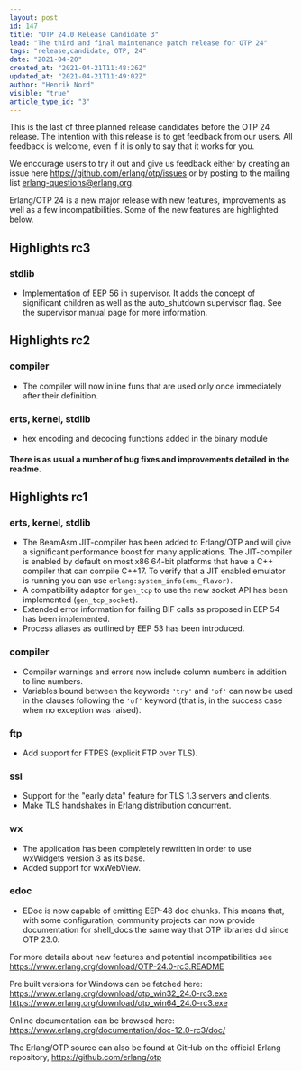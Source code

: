 ```yaml
---
layout: post
id: 147
title: "OTP 24.0 Release Candidate 3"
lead: "The third and final maintenance patch release for OTP 24"
tags: "release,candidate, OTP, 24"
date: "2021-04-20"
created_at: "2021-04-21T11:48:26Z"
updated_at: "2021-04-21T11:49:02Z"
author: "Henrik Nord"
visible: "true"
article_type_id: "3"
---
```


This is the last of three planned release candidates before the OTP 24 release.
 The intention with this release is to get feedback from our users. All feedback is welcome, even if it is only to say that it works for you.

We encourage users to try it out and give us feedback either by creating an issue here <https://github.com/erlang/otp/issues>
 or by posting to the mailing list [erlang-questions@erlang.org](mailto:erlang-questions@erlang.org).

Erlang/OTP 24 is a new major release with new features, improvements as well as a few incompatibilities. Some of the new
 features are highlighted below.

## Highlights rc3

### stdlib
* Implementation of EEP 56 in supervisor. It adds the concept of significant children as well as the auto_shutdown supervisor flag. See the supervisor manual page for more information.

## Highlights rc2

### compiler
* The compiler will now inline funs that are used only once immediately after their definition.

### erts, kernel, stdlib
* hex encoding and decoding functions added in the binary module

#### There is as usual a number of bug fixes and improvements detailed in the readme.

## Highlights rc1

### erts, kernel, stdlib
* The BeamAsm JIT-compiler has been added to Erlang/OTP and will give a significant performance boost for many applications.
 The JIT-compiler is enabled by default on most x86 64-bit platforms that have a C++ compiler that can compile C++17.
 To verify that a JIT enabled emulator is running you can use `erlang:system_info(emu_flavor)`.
* A compatibility adaptor for `gen_tcp` to use the new socket API has been implemented (`gen_tcp_socket`).
* Extended error information for failing BIF calls as proposed in EEP 54 has been implemented.
* Process aliases as outlined by EEP 53 has been introduced.

### compiler
* Compiler warnings and errors now include column numbers in addition to line numbers.
* Variables bound between the keywords `'try'` and `'of'` can now be used in the clauses following the `'of'` keyword
 (that is, in the success case when no exception was raised).

### ftp
* Add support for FTPES (explicit FTP over TLS).

### ssl
* Support for the "early data" feature for TLS 1.3 servers and clients.
* Make TLS handshakes in Erlang distribution concurrent.

### wx
* The application has been completely rewritten in order
 to use wxWidgets version 3 as its base.
* Added support for wxWebView.

### edoc
* EDoc is now capable of emitting EEP-48 doc chunks. This means that, with some configuration, community projects
 can now provide documentation for shell_docs the same way that OTP libraries did since OTP 23.0.

For more details about new features and potential incompatibilities see
<https://www.erlang.org/download/OTP-24.0-rc3.README>

Pre built versions for Windows can be fetched here:
<https://www.erlang.org/download/otp_win32_24.0-rc3.exe>
<https://www.erlang.org/download/otp_win64_24.0-rc3.exe>

Online documentation can be browsed here:
<https://www.erlang.org/documentation/doc-12.0-rc3/doc/>

The Erlang/OTP source can also be found at GitHub on the official Erlang repository,
<https://github.com/erlang/otp>
